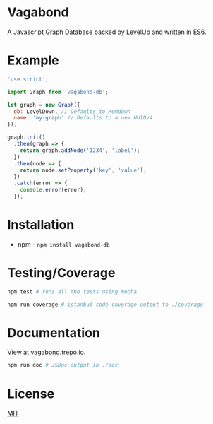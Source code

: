 # Vagabond
A Javascript Graph Database backed by LevelUp and written in ES6.

# Example

````javascript
'use strict';

import Graph from 'vagabond-db';

let graph = new Graph({
  db: LevelDown, // Defaults to Memdown
  name: 'my-graph' // Defaults to a new UUIDv4
});

graph.init()
  .then(graph => {
    return graph.addNode('1234', 'label');
  })
  .then(node => {
    return node.setProperty('key', 'value');
  })
  .catch(error => {
    console.error(error);
  });

````

# Installation

* npm - `npm install vagabond-db`

# Testing/Coverage

````bash
npm test # runs all the tests using mocha

npm run coverage # istanbul code coverage output to ./coverage
````

# Documentation

View at [vagabond.trepo.io](http://vagabond.trepo.io/).

````bash
npm run doc # JSDoc output in ./doc
````

# License
[MIT](LICENSE)